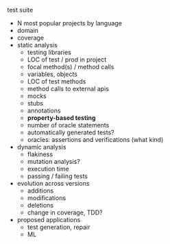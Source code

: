 test suite
- N most popular projects by language
- domain
- coverage
- static analysis
  - testing libraries
  - LOC of test / prod in project
  - focal method(s) / method calls
  - variables, objects
  - LOC of test methods
  - method calls to external apis
  - mocks
  - stubs
  - annotations
  - **property-based testing**
  - number of oracle statements
  - automatically generated tests?
  - oracles: assertions and verifications (what kind) 
- dynamic analysis
  - flakiness 
  - mutation analysis?
  - execution time
  - passing / failing tests
- evolution across versions
  - additions
  - modifications
  - deletions
  - change in coverage, TDD?
- proposed applications
  - test generation, repair
  - ML
